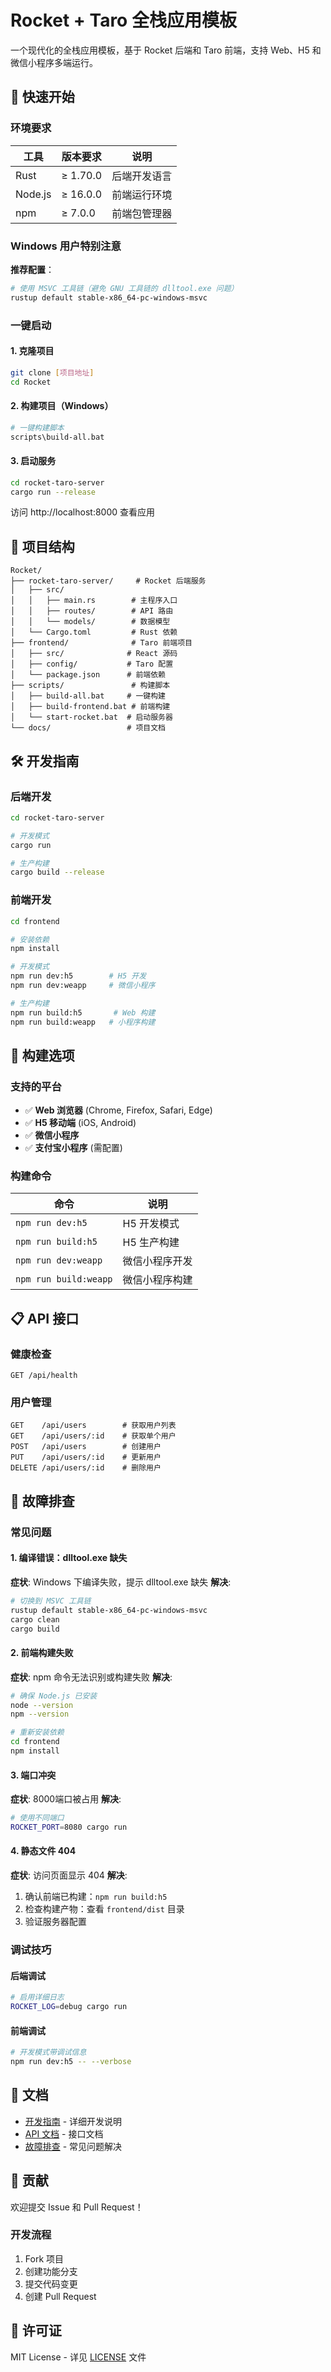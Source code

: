 # Rocket + Taro 全栈应用模板

一个现代化的全栈应用模板，基于 Rocket 后端和 Taro 前端，支持 Web、H5 和微信小程序多端运行。

## 🚀 快速开始

### 环境要求

| 工具 | 版本要求 | 说明 |
|------|----------|------|
| Rust | ≥ 1.70.0 | 后端开发语言 |
| Node.js | ≥ 16.0.0 | 前端运行环境 |
| npm | ≥ 7.0.0 | 前端包管理器 |

### Windows 用户特别注意

**推荐配置**：
```bash
# 使用 MSVC 工具链（避免 GNU 工具链的 dlltool.exe 问题）
rustup default stable-x86_64-pc-windows-msvc
```

### 一键启动

#### 1. 克隆项目
```bash
git clone [项目地址]
cd Rocket
```

#### 2. 构建项目（Windows）
```bash
# 一键构建脚本
scripts\build-all.bat
```

#### 3. 启动服务
```bash
cd rocket-taro-server
cargo run --release
```

访问 http://localhost:8000 查看应用

## 📁 项目结构

```
Rocket/
├── rocket-taro-server/     # Rocket 后端服务
│   ├── src/
│   │   ├── main.rs        # 主程序入口
│   │   ├── routes/        # API 路由
│   │   └── models/        # 数据模型
│   └── Cargo.toml         # Rust 依赖
├── frontend/              # Taro 前端项目
│   ├── src/              # React 源码
│   ├── config/           # Taro 配置
│   └── package.json      # 前端依赖
├── scripts/               # 构建脚本
│   ├── build-all.bat     # 一键构建
│   ├── build-frontend.bat # 前端构建
│   └── start-rocket.bat  # 启动服务器
└── docs/                 # 项目文档
```

## 🛠️ 开发指南

### 后端开发

```bash
cd rocket-taro-server

# 开发模式
cargo run

# 生产构建
cargo build --release
```

### 前端开发

```bash
cd frontend

# 安装依赖
npm install

# 开发模式
npm run dev:h5        # H5 开发
npm run dev:weapp     # 微信小程序

# 生产构建
npm run build:h5       # Web 构建
npm run build:weapp   # 小程序构建
```

## 🔧 构建选项

### 支持的平台

- ✅ **Web 浏览器** (Chrome, Firefox, Safari, Edge)
- ✅ **H5 移动端** (iOS, Android)
- ✅ **微信小程序**
- ✅ **支付宝小程序** (需配置)

### 构建命令

| 命令 | 说明 |
|------|------|
| `npm run dev:h5` | H5 开发模式 |
| `npm run build:h5` | H5 生产构建 |
| `npm run dev:weapp` | 微信小程序开发 |
| `npm run build:weapp` | 微信小程序构建 |

## 📋 API 接口

### 健康检查
```
GET /api/health
```

### 用户管理
```
GET    /api/users        # 获取用户列表
GET    /api/users/:id    # 获取单个用户
POST   /api/users        # 创建用户
PUT    /api/users/:id    # 更新用户
DELETE /api/users/:id    # 删除用户
```

## 🐛 故障排查

### 常见问题

#### 1. 编译错误：dlltool.exe 缺失
**症状**: Windows 下编译失败，提示 dlltool.exe 缺失
**解决**:
```bash
# 切换到 MSVC 工具链
rustup default stable-x86_64-pc-windows-msvc
cargo clean
cargo build
```

#### 2. 前端构建失败
**症状**: npm 命令无法识别或构建失败
**解决**:
```bash
# 确保 Node.js 已安装
node --version
npm --version

# 重新安装依赖
cd frontend
npm install
```

#### 3. 端口冲突
**症状**: 8000端口被占用
**解决**:
```bash
# 使用不同端口
ROCKET_PORT=8080 cargo run
```

#### 4. 静态文件 404
**症状**: 访问页面显示 404
**解决**:
1. 确认前端已构建：`npm run build:h5`
2. 检查构建产物：查看 `frontend/dist` 目录
3. 验证服务器配置

### 调试技巧

#### 后端调试
```bash
# 启用详细日志
ROCKET_LOG=debug cargo run
```

#### 前端调试
```bash
# 开发模式带调试信息
npm run dev:h5 -- --verbose
```

## 📖 文档

- [开发指南](docs/taro-integration/README.md) - 详细开发说明
- [API 文档](docs/taro-integration/README.md#api-接口) - 接口文档
- [故障排查](docs/taro-integration/README.md#故障排查) - 常见问题解决

## 🤝 贡献

欢迎提交 Issue 和 Pull Request！

### 开发流程
1. Fork 项目
2. 创建功能分支
3. 提交代码变更
4. 创建 Pull Request

## 📄 许可证

MIT License - 详见 [LICENSE](LICENSE) 文件
